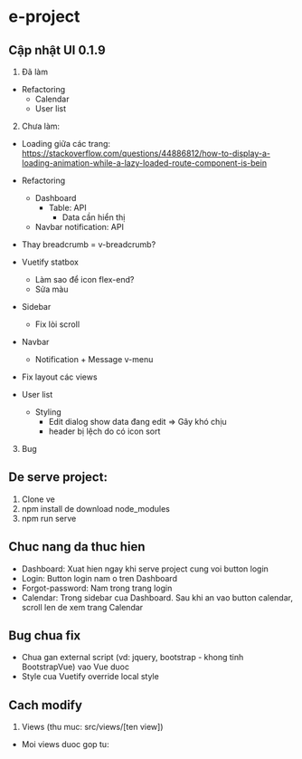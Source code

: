 # e-project

## Cập nhật UI 0.1.9

1. Đã làm

- Refactoring
  - Calendar
  - User list

2. Chưa làm:

- Loading giữa các trang: https://stackoverflow.com/questions/44886812/how-to-display-a-loading-animation-while-a-lazy-loaded-route-component-is-bein

- Refactoring

  - Dashboard
    - Table: API
      - Data cần hiển thị
  - Navbar notification: API

- Thay breadcrumb = v-breadcrumb?

- Vuetify statbox

  - Làm sao để icon flex-end?
  - Sửa màu

- Sidebar

  - Fix lòi scroll

- Navbar

  - Notification + Message v-menu

- Fix layout các views

- User list

  - Styling
    - Edit dialog show data đang edit => Gây khó chịu
    - header bị lệch do có icon sort

3. Bug

## De serve project:

1. Clone ve
2. npm install de download node_modules
3. npm run serve

## Chuc nang da thuc hien

- Dashboard: Xuat hien ngay khi serve project cung voi button login
- Login: Button login nam o tren Dashboard
- Forgot-password: Nam trong trang login
- Calendar: Trong sidebar cua Dashboard. Sau khi an vao button calendar, scroll len de xem trang
  Calendar

## Bug chua fix

- Chua gan external script (vd: jquery, bootstrap - khong tinh BootstrapVue) vao Vue duoc
- Style cua Vuetify override local style

## Cach modify

1. Views (thu muc: src/views/[ten view])

- Moi views duoc gop tu: <template> [ten view].html; <script> main.js; <style> main.css
- File main.js import external scripts cua AdminLTE (dang bi bug)
- File main.css import external styles cua AdminLTE.

2. Router (thu muc: src/router/index.js)

3. Link github AdminLTE: https://github.com/ColorlibHQ/AdminLTE

---

## Project start custom

```
npm start
```

## Project setup

```
npm install
```

### Compiles and hot-reloads for development

```
npm run serve
```

### Compiles and minifies for production

```
npm run build
```

### Lints and fixes files

```
npm run lint
```

### Customize configuration

See [Configuration Reference](https://cli.vuejs.org/config/).
